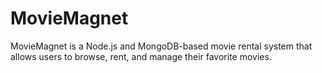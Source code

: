# MovieMagnet
MovieMagnet is a Node.js and MongoDB-based movie rental system that allows users to browse, rent, and manage their favorite movies.
